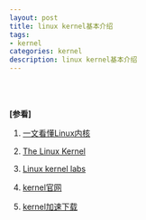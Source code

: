 ```yaml
---
layout: post
title: linux kernel基本介绍
tags:
- kernel
categories: kernel
description: linux kernel基本介绍
---
```




<!-- more -->


 





<br />
<br />

**[参看]**

1. [一文看懂Linux内核](http://www.360doc.com/content/19/1103/16/36367108_870849346.shtml)

2. [The Linux Kernel](https://www.kernel.org/doc/html/latest/admin-guide/index.html)

3. [Linux kernel labs](https://linux-kernel-labs.github.io/refs/heads/master/lectures/fs.html#lecture-objectives)

4. [kernel官网](https://www.kernel.org/)

5. [kernel加速下载](http://ftp.sjtu.edu.cn/sites/ftp.kernel.org/pub/linux/kernel/)

<br />
<br />
<br />


